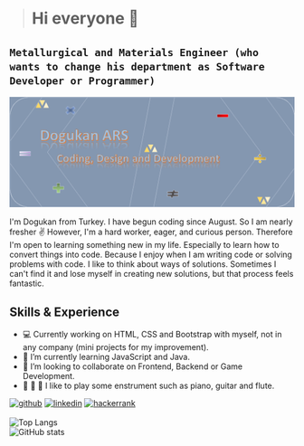 > # Hi everyone 👋
## **`Metallurgical and Materials Engineer (who wants to change his department as Software Developer or Programmer)`**

![Bio](Images/Bio.png)

I'm Dogukan from Turkey. I have begun coding since August. So I am nearly fresher ✌️ However, I'm a hard worker, eager, and curious person. Therefore I'm open to learning something new in my life. Especially to learn how to convert things into code. Because I enjoy when I am writing code or solving problems with code. I like to think about ways of solutions. Sometimes I can't find it and lose myself in creating new solutions, but that process feels fantastic.

## Skills & Experience
- 💻 Currently working on HTML, CSS and Bootstrap with myself, not in any company (mini projects for my improvement).
- 🌱 I’m currently learning JavaScript and Java.
- 👯 I’m looking to collaborate on Frontend, Backend or Game Development.
- 🎹 🎸 🎵  I like to play some enstrument such as piano, guitar and flute.

[<img src='https://cdn.jsdelivr.net/npm/simple-icons@3.0.1/icons/github.svg' alt='github' height='40'>](https://github.com/Drynwhyll) [<img src='https://cdn.jsdelivr.net/npm/simple-icons@3.0.1/icons/linkedin.svg' alt='linkedin' height='40'>](https://www.linkedin.com/in/dogukan-ars-05637520a/) [<img src='https://cdn.jsdelivr.net/npm/simple-icons@3.0.1/icons/hackerrank.svg' alt='hackerrank' height='40'>](https://www.hackerrank.com/arss_dogukan) 
<br>
<br>
![Top Langs](https://github-readme-stats.vercel.app/api/top-langs/?username=Drynwhyll&layout=compact)
<br>
![GitHub stats](https://github-readme-stats.vercel.app/api?username=Drynwhyll&show_icons=true&bg_color=00000000)
